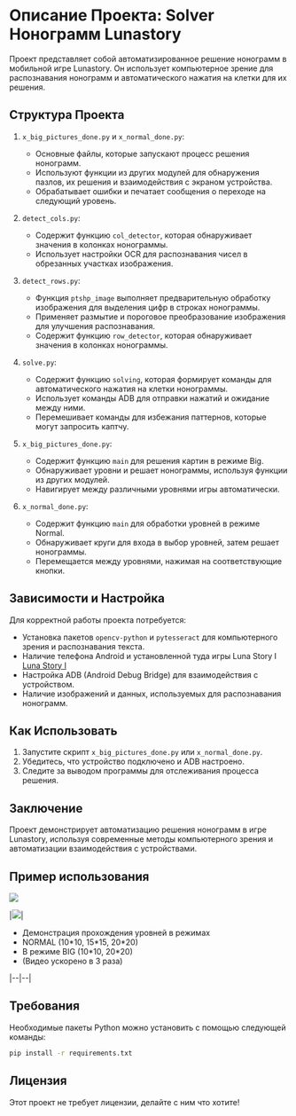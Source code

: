 # Описание Проекта: Solver Нонограмм Lunastory

Проект представляет собой автоматизированное решение нонограмм в мобильной игре Lunastory. Он использует компьютерное зрение для распознавания нонограмм и автоматического нажатия на клетки для их решения.

## Структура Проекта

1. `x_big_pictures_done.py` и `x_normal_done.py`:
   - Основные файлы, которые запускают процесс решения нонограмм.
   - Используют функции из других модулей для обнаружения пазлов, их решения и взаимодействия с экраном устройства.
   - Обрабатывает ошибки и печатает сообщения о переходе на следующий уровень.

2. `detect_cols.py`:
   - Содержит функцию `col_detector`, которая обнаруживает значения в колонках нонограммы.
   - Использует настройки OCR для распознавания чисел в обрезанных участках изображения.

3. `detect_rows.py`:
   - Функция `ptshp_image` выполняет предварительную обработку изображения для выделения цифр в строках нонограммы.
   - Применяет размытие и пороговое преобразование изображения для улучшения распознавания.
   - Содержит функцию `row_detector`, которая обнаруживает значения в колонках нонограммы.

4. `solve.py`:
   - Содержит функцию `solving`, которая формирует команды для автоматического нажатия на клетки нонограммы.
   - Использует команды ADB для отправки нажатий и ожидание между ними.
   - Перемешивает команды для избежания паттернов, которые могут запросить каптчу.

5. `x_big_pictures_done.py`:
   - Содержит функцию `main` для решения картин в режиме Big.
   - Обнаруживает уровни и решает нонограммы, используя функции из других модулей.
   - Навигирует между различными уровнями игры автоматически.

6. `x_normal_done.py`:
   - Содержит функцию `main` для обработки уровней в режиме Normal.
   - Обнаруживает круги для входа в выбор уровней, затем решает нонограммы.
   - Перемещается между уровнями, нажимая на соответствующие кнопки.

## Зависимости и Настройка

Для корректной работы проекта потребуется:
- Установка пакетов `opencv-python` и `pytesseract` для компьютерного зрения и распознавания текста.
- Наличие телефона Android и установленной туда игры Luna Story I [Luna Story I](https://play.google.com/store/apps/details?id=com.healingjjam.lunastory1)
- Настройка ADB (Android Debug Bridge) для взаимодействия с устройством.
- Наличие изображений и данных, используемых для распознавания нонограмм.

## Как Использовать

1. Запустите скрипт `x_big_pictures_done.py` или `x_normal_done.py`.
2. Убедитесь, что устройство подключено и ADB настроено.
3. Следите за выводом программы для отслеживания процесса решения.

## Заключение

Проект демонстрирует автоматизацию решения нонограмм в игре Lunastory, используя современные методы компьютерного зрения и автоматизации взаимодействия с устройствами.

## Пример использования

[![](https://markdown-videos-api.jorgenkh.no/youtube/Ief3IwF7r5I)](https://youtu.be/Ief3IwF7r5I)


|[![](http://markdown-videos-api.jorgenkh.no/youtube/8lGpZkjnkt4.gif)](https://youtu.be/8lGpZkjnkt4.gif)| 
<ul>
<li> Демонстрация прохождения уровней в режимах </li>
<li> NORMAL (10*10, 15*15, 20*20) </li>
<li> В режиме BIG (10*10, 20*20)  </li>
<li> (Видео ускорено в 3 раза) </li>
</ul>
|--|--|

## Требования

Необходимые пакеты Python можно установить с помощью следующей команды:

```sh
pip install -r requirements.txt
```

## Лицензия

Этот проект не требует лицензии, делайте с ним что хотите!